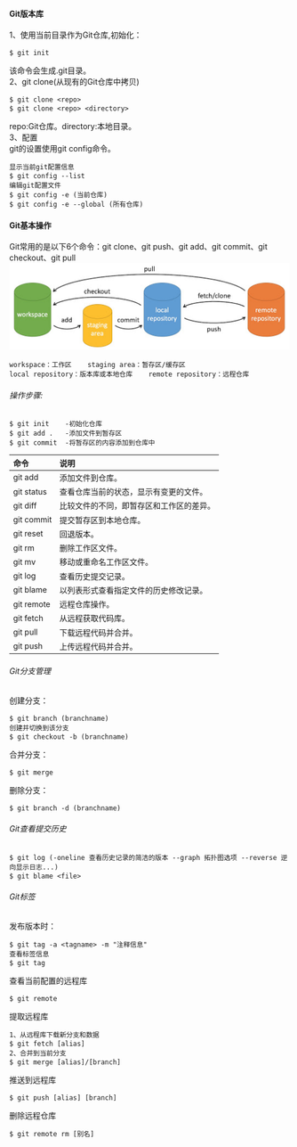 #### Git版本库
1、使用当前目录作为Git仓库,初始化：  

    $ git init
该命令会生成.git目录。  
2、git clone(从现有的Git仓库中拷贝)  

    $ git clone <repo>  
    $ git clone <repo> <directory>
repo:Git仓库。directory:本地目录。  
3、配置  
git的设置使用git config命令。

    显示当前git配置信息
    $ git config --list
    编辑git配置文件
    $ git config -e (当前仓库)
    $ git config -e --global (所有仓库)
#### Git基本操作
Git常用的是以下6个命令：git clone、git push、git add、git commit、git checkout、git pull
![git-command](/image/git-command.jpg)
```
workspace：工作区    staging area：暂存区/缓存区  
local repository：版本库或本地仓库    remote repository：远程仓库
```
###### 操作步骤:
    $ git init    -初始化仓库
    $ git add .   -添加文件到暂存区
    $ git commit  -将暂存区的内容添加到仓库中
|命令|说明|
|:---|:---|
|git add|添加文件到仓库。|
|git status|查看仓库当前的状态，显示有变更的文件。|
|git diff|比较文件的不同，即暂存区和工作区的差异。|
|git commit|提交暂存区到本地仓库。|
|git reset|回退版本。|
|git rm|删除工作区文件。|
|git mv|移动或重命名工作区文件。|
|git log|查看历史提交记录。|
|git blame <file>|以列表形式查看指定文件的历史修改记录。|
|git remote|远程仓库操作。|
|git fetch|从远程获取代码库。|
|git pull|下载远程代码并合并。|
|git push|上传远程代码并合并。|
###### Git分支管理
创建分支：  

    $ git branch (branchname)
    创建并切换到该分支
    $ git checkout -b (branchname)
合并分支：  

    $ git merge
删除分支：
    
    $ git branch -d (branchname)
###### Git查看提交历史

    $ git log (-oneline 查看历史记录的简洁的版本 --graph 拓扑图选项 --reverse 逆向显示日志...)
    $ git blame <file>
###### Git标签    
发布版本时：

    $ git tag -a <tagname> -m "注释信息"
    查看标签信息
    $ git tag
查看当前配置的远程库

    $ git remote
提取远程库

    1、从远程库下载新分支和数据
    $ git fetch [alias]
    2、合并到当前分支
    $ git merge [alias]/[branch]
推送到远程库

    $ git push [alias] [branch]
删除远程仓库

    $ git remote rm [别名]
